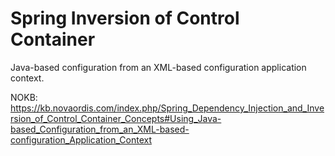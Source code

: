 # Spring Inversion of Control Container

Java-based configuration from an XML-based configuration application context.

NOKB: https://kb.novaordis.com/index.php/Spring_Dependency_Injection_and_Inversion_of_Control_Container_Concepts#Using_Java-based_Configuration_from_an_XML-based-configuration_Application_Context
